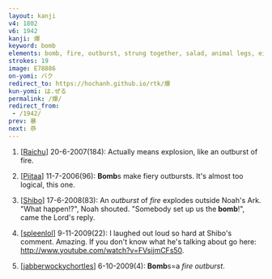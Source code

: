 ```yaml
---
layout: kanji
v4: 1802
v6: 1942
kanji: 爆
keyword: bomb
elements: bomb, fire, outburst, strung together, salad, animal legs, eight, grains of rice
strokes: 19
image: E78886
on-yomi: バク
redirect_to: https://hochanh.github.io/rtk/爆
kun-yomi: は.ぜる
permalink: /爆/
redirect_from:
 - /1942/
prev: 暴
next: 恭
---
```


1) [<a href="http://kanji.koohii.com/profile/Raichu">Raichu</a>] 20-6-2007(184): Actually means explosion, like an outburst of fire.

2) [<a href="http://kanji.koohii.com/profile/Piitaa">Piitaa</a>] 11-7-2006(96): <strong>Bomb</strong>s make fiery outbursts. It&#039;s almost too logical, this one.

3) [<a href="http://kanji.koohii.com/profile/Shibo">Shibo</a>] 17-6-2008(83): An <em>outburst</em> of <em>fire</em> explodes outside Noah&#039;s Ark. &quot;What happen!?&quot;, Noah shouted. &quot;Somebody set up us the<strong> bomb</strong>!&quot;, came the Lord&#039;s reply.

4) [<a href="http://kanji.koohii.com/profile/spleenlol">spleenlol</a>] 9-11-2009(22): I laughed out loud so hard at Shibo&#039;s comment. Amazing. If you don&#039;t know what he&#039;s talking about go here: <a href="http://www.youtube.com/watch?v=FVsijmCFs50">http://www.youtube.com/watch?v=FVsijmCFs50</a>.

5) [<a href="http://kanji.koohii.com/profile/jabberwockychortles">jabberwockychortles</a>] 6-10-2009(4): <strong>Bomb</strong>s=a <em>fire</em> <em>outburst</em>.

